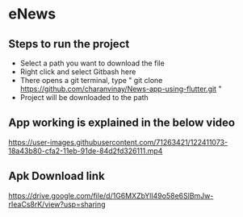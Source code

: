 # eNews

## Steps to run the project
- Select a path you want to download the file
- Right click and select Gitbash here
- There opens a git terminal, type " git clone https://github.com/charanvinay/News-app-using-flutter.git "
- Project will be downloaded to the path


## App working is explained in the below video 

https://user-images.githubusercontent.com/71263421/122411073-18a43b80-cfa2-11eb-91de-84d2fd326111.mp4


## Apk Download link

https://drive.google.com/file/d/1G6MXZbYlI49o58e6SlBmJw-rIeaCs8rK/view?usp=sharing


